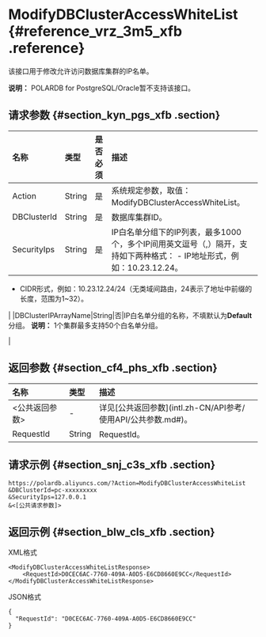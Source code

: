 # ModifyDBClusterAccessWhiteList {#reference_vrz_3m5_xfb .reference}

该接口用于修改允许访问数据库集群的IP名单。

**说明：** POLARDB for PostgreSQL/Oracle暂不支持该接口。

## 请求参数 {#section_kyn_pgs_xfb .section}

|名称|类型|是否必须|描述|
|:-|:-|:---|:-|
|Action|String|是|系统规定参数，取值：ModifyDBClusterAccessWhiteList。|
|DBClusterId|String|是|数据库集群ID。|
|SecurityIps|String|是|IP白名单分组下的IP列表，最多1000个，多个IP间用英文逗号（,）隔开，支持如下两种格式： -   IP地址形式，例如：10.23.12.24。
-   CIDR形式，例如：10.23.12.24/24（无类域间路由，24表示了地址中前缀的长度，范围为1~32）。

 |
|DBClusterIPArrayName|String|否|IP白名单分组的名称，不填默认为**Default**分组。 **说明：** 1个集群最多支持50个白名单分组。

 |

## 返回参数 {#section_cf4_phs_xfb .section}

|名称|类型|描述|
|:-|:-|:-|
|<公共返回参数\>|-|详见[公共返回参数](intl.zh-CN/API参考/ 使用API/公共参数.md#)。|
|RequestId|String|RequestId。|

## 请求示例 {#section_snj_c3s_xfb .section}

``` {#codeblock_8pq_zgk_dbd}
https://polardb.aliyuncs.com/?Action=ModifyDBClusterAccessWhiteList
&DBClusterId=pc-xxxxxxxxx
&SecurityIps=127.0.0.1
&<[公共请求参数]>
```

## 返回示例 {#section_blw_cls_xfb .section}

XML格式

``` {#codeblock_j2q_tnz_15v}
<ModifyDBClusterAccessWhiteListResponse>  
    <RequestId>D0CEC6AC-7760-409A-A0D5-E6CD8660E9CC</RequestId>
</ModifyDBClusterAccessWhiteListResponse>
```

JSON格式

``` {#codeblock_vib_jay_149}
{
  "RequestId": "D0CEC6AC-7760-409A-A0D5-E6CD8660E9CC"
}
```

